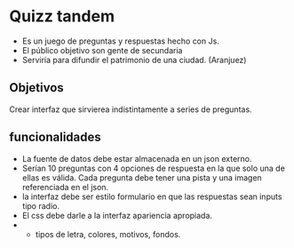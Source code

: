 # Quizz tandem
- Es un juego de preguntas y respuestas hecho con Js.
- El público objetivo son gente de secundaria
- Serviría para difundir el patrimonio de una ciudad. (Aranjuez)
## Objetivos
Crear interfaz que sirvierea indistintamente a series de preguntas. 
## funcionalidades 
- La fuente de datos debe estar almacenada en un json externo.
- Serían 10 preguntas con 4 opciones de respuesta en la que solo una de ellas es válida. Cada pregunta debe tener una pista y una imagen referenciada en el json. 
- la interfaz debe ser estilo formulario en que las respuestas sean inputs tipo radio. 
- El css debe darle a la interfaz apariencia apropiada.  
- - tipos de letra, colores, motivos, fondos. 